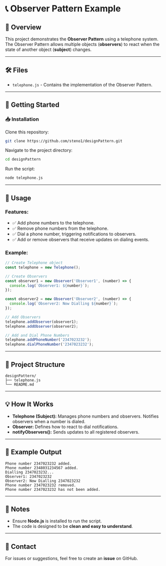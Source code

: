 # 📞 Observer Pattern Example

## 📜 Overview
This project demonstrates the **Observer Pattern** using a telephone system. The Observer Pattern allows multiple objects (**observers**) to react when the state of another object (**subject**) changes.

---

## 🛠️ Files
- `telephone.js` - Contains the implementation of the Observer Pattern.

---

## 🚀 Getting Started

### 📥 Installation
Clone this repository:
```bash
git clone https://github.com/steno1/designPattern.git
```

Navigate to the project directory:
```bash
cd designPattern
```

Run the script:
```bash
node telephone.js
```

---

## 📌 Usage

### **Features:**
- ✅ Add phone numbers to the telephone.
- ✅ Remove phone numbers from the telephone.
- ✅ Dial a phone number, triggering notifications to observers.
- ✅ Add or remove observers that receive updates on dialing events.

### **Example:**
```javascript
// Create Telephone object
const telephone = new Telephone();

// Create Observers
const observer1 = new Observer('Observer1', (number) => {
  console.log(`Observer1: ${number}`);
});

const observer2 = new Observer('Observer2', (number) => {
  console.log(`Observer2: Now Dialling ${number}`);
});

// Add Observers
telephone.addObserver(observer1);
telephone.addObserver(observer2);

// Add and Dial Phone Numbers
telephone.addPhoneNumber('2347023232');
telephone.dialPhoneNumber('2347023232');
```

---

## 📂 Project Structure
```
designPattern/
├── telephone.js
└── README.md
```

---

## 💡 How It Works
- **Telephone (Subject):** Manages phone numbers and observers. Notifies observers when a number is dialed.
- **Observer:** Defines how to react to dial notifications.
- **notifyObservers():** Sends updates to all registered observers.

---

## 🧪 Example Output
```
Phone number 2347023232 added.
Phone number 2348031234567 added.
Dialling 2347023232...
Observer1: 2347023232
Observer2: Now Dialling 2347023232
Phone number 2347023232 removed.
Phone number 2347023232 has not been added.
```

---

## 📝 Notes
- Ensure **Node.js** is installed to run the script.
- The code is designed to be **clean and easy to understand**.

---

## 📧 Contact
For issues or suggestions, feel free to create an **issue** on GitHub.
